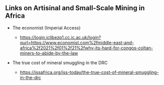 ## Links on Artisinal and Small-Scale Mining in Africa

+ The economist (Imperial Access)
  + https://login.iclibezp1.cc.ic.ac.uk/login?qurl=https://www.economist.com%2fmiddle-east-and-africa%2f2021%2f01%2f21%2fwhy-its-hard-for-congos-coltan-miners-to-abide-by-the-law

+ The true cost of mineral smuggling in the DRC
  + https://issafrica.org/iss-today/the-true-cost-of-mineral-smuggling-in-the-drc
